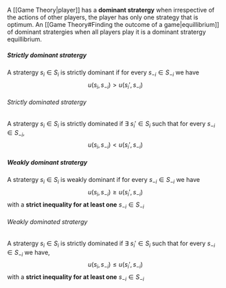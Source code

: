 A [[Game Theory|player]] has a **dominant stratergy** when irrespective of the actions of other players, the player has only one strategy that is optimum. An [[Game Theory#Finding the outcome of a game|equillibrium]] of dominant stratergies when all players play it is a dominant stratergy equillibrium.

##### Strictly dominant stratergy
A stratergy $s_i \in S_i$ is strictly dominant if for every $s_{-i} \in S_{-i}$ we have $$u(s_i,s_{-i})>u(s_i',s_{-i})$$
###### Strictly dominated stratergy
A stratergy $s_i \in S_i$ is strictly dominated if $\exists\ s_i'\in S_i$ such that for every $s_{-i}\in S_{-i}$,$$u(s_i,s_{-i})<u(s_i',s_{-i})$$
##### Weakly dominant stratergy
A stratergy $s_i \in S_i$ is weakly dominant if for every $s_{-i} \in S_{-i}$ we have 
$$u(s_i,s_{-i})\ge u(s_i',s_{-i})$$with a **strict inequality for at least one** $s_{-i}\in S_{-i}$

###### Weakly dominated stratergy
A stratergy $s_i \in S_i$ is strictly dominated if $\exists\ s_i'\in S_i$ such that for every $s_{-i}\in S_{-i}$ we have,$$u(s_i,s_{-i})\le u(s_i',s_{-i})$$
with a **strict inequality for at least one** $s_{-i}\in S_{-i}$
